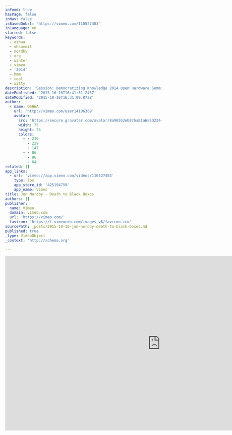 ```yaml
---
inFeed: true
hasPage: false
inNav: false
isBasedOnUrl: 'https://vimeo.com/110527483'
inLanguage: en
starred: false
keywords:
  - oshwa
  - ohsummit
  - nordby
  - org
  - winter
  - vimeo
  - '2014'
  - hmm
  - cool
  - witty
description: 'Session: Democratizing Knowledge 2014 Open Hardware Summit'
datePublished: '2015-10-16T16:41:51.245Z'
dateModified: '2015-10-16T16:31:09.872Z'
author:
  - name: OSHWA
    url: 'http://vimeo.com/user14106369'
    avatar:
      src: 'https://secure.gravatar.com/avatar/8a965b2eb87ba81a6a5d2244a0fad16a?d=https%3A%2F%2Fi.vimeocdn.com%2Fportrait%2Fdefault-yellow_75x75.png&s=75'
      width: 75
      height: 75
      colors:
        - - 219
          - 229
          - 147
        - - 86
          - 96
          - 64
related: []
app_links:
  - url: 'vimeo://app.vimeo.com/videos/110527483'
    type: ios
    app_store_id: '425194759'
    app_name: Vimeo
title: Jon Nordby - Death to Black Boxes
authors: []
publisher:
  name: Vimeo
  domain: vimeo.com
  url: 'https://vimeo.com/'
  favicon: 'https://f.vimeocdn.com/images_v6/favicon.ico'
sourcePath: _posts/2015-10-16-jon-nordby-death-to-black-boxes.md
published: true
_type: VideoObject
_context: 'http://schema.org'

---
```

<iframe src="https://cdn.embedly.com/widgets/media.html?src=https%3A%2F%2Fplayer.vimeo.com%2Fvideo%2F110527483&amp;url=https%3A%2F%2Fvimeo.com%2F110527483&amp;image=http%3A%2F%2Fi.vimeocdn.com%2Fvideo%2F494826799_1280.jpg&amp;key=b7d04c9b404c499eba89ee7072e1c4f7&amp;type=text%2Fhtml&amp;schema=vimeo" width="1000" height="563" scrolling="no" frameborder="0" allowfullscreen="allowfullscreen" style=""></iframe>